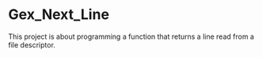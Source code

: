 # Gex_Next_Line
This project is about programming a function that returns a line read from a file descriptor.
